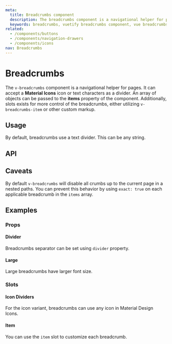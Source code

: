 ```yaml
---
meta:
  title: Breadcrumbs component
  description: The breadcrumbs component is a navigational helper for pages. It can accept a Material Icons icon or characters as a divider.
  keywords: breadcrumbs, vuetify breadcrumbs component, vue breadcrumbs component, v-breadcrumbs component
related:
  - /components/buttons
  - /components/navigation-drawers
  - /components/icons
nav: Breadcrumbs
---
```


# Breadcrumbs

The `v-breadcrumbs` component is a navigational helper for pages. It can accept a **Material Icons** icon or text characters as a divider. An array of objects can be passed to the **items** property of the component.  Additionally, slots exists for more control of the breadcrumbs, either utilizing `v-breadcrumbs-item` or other custom markup.

<ads-entry />

## Usage

By default, breadcrumbs use a text divider. This can be any string.

<!-- <usage name="v-breadcrumbs" /> -->

## API

<api-links />

<api-inline />

<!-- ## Sub-components

### v-breadcrumbs-item

v-breadcrumbs-item description -->

## Caveats

<alert type="info">

  By default `v-breadcrumbs` will disable all crumbs up to the current page in a nested paths. You can prevent this behavior by using `exact: true` on each applicable breadcrumb in the `items` array.

</alert>

## Examples

### Props

#### Divider

Breadcrumbs separator can be set using `divider` property.

<example file="v-breadcrumbs/prop-divider" />

#### Large

Large breadcrumbs have larger font size.

<example file="v-breadcrumbs/prop-large" />

### Slots

#### Icon Dividers

For the icon variant, breadcrumbs can use any icon in Material Design Icons.

<example file="v-breadcrumbs/slot-icon-dividers" />

#### Item

You can use the `item` slot to customize each breadcrumb.

<example file="v-breadcrumbs/slot-item" />

<backmatter />
